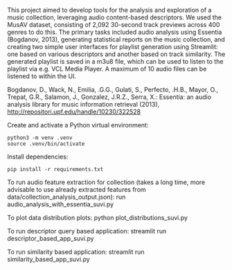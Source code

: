 This project aimed to develop tools for the analysis and exploration of a music collection, leveraging audio content-based descriptors. We used the MusAV dataset, consisting of 2,092 30-second track previews across 400 genres to do this. The primary tasks included audio analysis using Essentia (Bogdanov, 2013), generating statistical reports on the music collection, and creating two simple user interfaces for playlist generation using Streamlit: one based on various descriptors and another based on track similarity. The generated playlist is saved in a m3u8 file, which can be used to listen to the playlist via e.g. VCL Media Player. A maximum of 10 audio files can be listened to within the UI.


Bogdanov, D., Wack, N., Emilia, .G.G., Gulati, S., Perfecto, .H.B., Mayor, O., Trepat, G.R., Salamon, J., Gonzalez, J.R.Z., Serra, X.: Essentia: an audio analysis library for music information retrieval (2013), http://repositori.upf.edu/handle/10230/322528


Create and activate a Python virtual environment:
```
python3 -m venv .venv
source .venv/bin/activate
```

Install dependencies:
```
pip install -r requirements.txt
```

To run audio feature extraction for collection
(takes a long time, more advisable to use already 
extracted features from data/collection_analysis_output.json):
run audio_analysis_with_essentia_suvi.py

To plot data distribution plots:
python plot_distributions_suvi.py 

To run descriptor query based application:
streamlit run descriptor_based_app_suvi.py 

To run similarity based application:
streamlit run similarity_based_app_suvi.py 